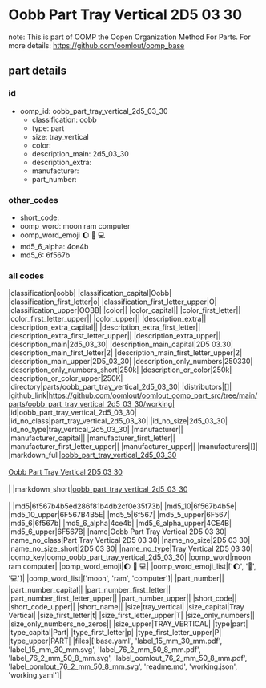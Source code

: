 # Oobb Part Tray Vertical 2D5 03 30  

note: This is part of OOMP the Oopen Organization Method For Parts. For more details: https://github.com/oomlout/oomp_base

##  part details





### id
* oomp_id: oobb_part_tray_vertical_2d5_03_30
  * classification: oobb
  * type: part
  * size: tray_vertical
  * color: 
  * description_main: 2d5_03_30
  * description_extra: 
  * manufacturer: 
  * part_number: 

### other_codes
* short_code: 
* oomp_word: moon ram computer
* oomp_word_emoji :moon: :ram: :computer:
* md5_6_alpha: 4ce4b
* md5_6: 6f567b

### all codes 
|classification|oobb|
|classification_capital|Oobb|
|classification_first_letter|o|
|classification_first_letter_upper|O|
|classification_upper|OOBB|
|color||
|color_capital||
|color_first_letter||
|color_first_letter_upper||
|color_upper||
|description_extra||
|description_extra_capital||
|description_extra_first_letter||
|description_extra_first_letter_upper||
|description_extra_upper||
|description_main|2d5_03_30|
|description_main_capital|2D5 03.30|
|description_main_first_letter|2|
|description_main_first_letter_upper|2|
|description_main_upper|2D5_03_30|
|description_only_numbers|250330|
|description_only_numbers_short|250k|
|description_or_color|250k|
|description_or_color_upper|250K|
|directory|parts/oobb_part_tray_vertical_2d5_03_30|
|distributors|[]|
|github_link|https://github.com/oomlout/oomlout_oomp_part_src/tree/main/parts/oobb_part_tray_vertical_2d5_03_30/working|
|id|oobb_part_tray_vertical_2d5_03_30|
|id_no_class|part_tray_vertical_2d5_03_30|
|id_no_size|2d5_03_30|
|id_no_type|tray_vertical_2d5_03_30|
|manufacturer||
|manufacturer_capital||
|manufacturer_first_letter||
|manufacturer_first_letter_upper||
|manufacturer_upper||
|manufacturers|[]|
|markdown_full|[oobb_part_tray_vertical_2d5_03_30](https://github.com/oomlout/oomlout_oomp_part_src/tree/main/parts/oobb_part_tray_vertical_2d5_03_30/working)<br>[](https://github.com/oomlout/oomlout_oomp_part_src/tree/main/parts/oobb_part_tray_vertical_2d5_03_30/working)<br>[Oobb Part Tray Vertical 2D5 03 30](https://github.com/oomlout/oomlout_oomp_part_src/tree/main/parts/oobb_part_tray_vertical_2d5_03_30/working)<br><br>|
|markdown_short|[oobb_part_tray_vertical_2d5_03_30](https://github.com/oomlout/oomlout_oomp_part_src/tree/main/parts/oobb_part_tray_vertical_2d5_03_30/working)<br><br>|
|md5|6f567b4b5ed286f81b4db2cf0e35f73b|
|md5_10|6f567b4b5e|
|md5_10_upper|6F567B4B5E|
|md5_5|6f567|
|md5_5_upper|6F567|
|md5_6|6f567b|
|md5_6_alpha|4ce4b|
|md5_6_alpha_upper|4CE4B|
|md5_6_upper|6F567B|
|name|Oobb Part Tray Vertical 2D5 03 30|
|name_no_class|Part Tray Vertical 2D5 03 30|
|name_no_size|2D5 03 30|
|name_no_size_short|2D5 03 30|
|name_no_type|Tray Vertical 2D5 03 30|
|oomp_key|oomp_oobb_part_tray_vertical_2d5_03_30|
|oomp_word|moon ram computer|
|oomp_word_emoji|:moon: :ram: :computer:|
|oomp_word_emoji_list|[':moon:', ':ram:', ':computer:']|
|oomp_word_list|['moon', 'ram', 'computer']|
|part_number||
|part_number_capital||
|part_number_first_letter||
|part_number_first_letter_upper||
|part_number_upper||
|short_code||
|short_code_upper||
|short_name||
|size|tray_vertical|
|size_capital|Tray Vertical|
|size_first_letter|t|
|size_first_letter_upper|T|
|size_only_numbers||
|size_only_numbers_no_zeros||
|size_upper|TRAY_VERTICAL|
|type|part|
|type_capital|Part|
|type_first_letter|p|
|type_first_letter_upper|P|
|type_upper|PART|
|files|['base.yaml', 'label_15_mm_30_mm.pdf', 'label_15_mm_30_mm.svg', 'label_76_2_mm_50_8_mm.pdf', 'label_76_2_mm_50_8_mm.svg', 'label_oomlout_76_2_mm_50_8_mm.pdf', 'label_oomlout_76_2_mm_50_8_mm.svg', 'readme.md', 'working.json', 'working.yaml']|
